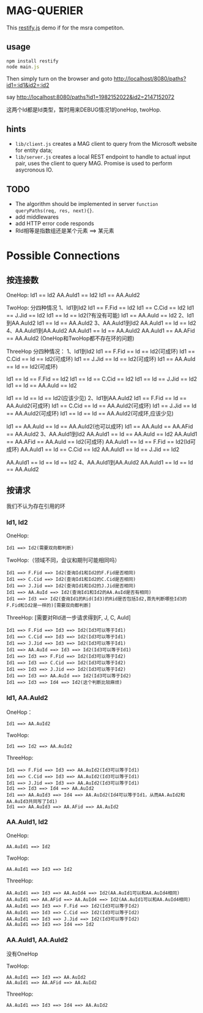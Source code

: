 # MAG-QUERIER

This [restify.js](http://restify.com/) demo if for the msra competiton.

## usage
```javascript
npm install restify
node main.js
```

Then simply turn on the browser and goto <http://localhost/8080/paths?id1=:id1&id2=:id2>

say <http://localhost:8080/paths?id1=1982152022&id2=2147152072>

这两个Id都是Id类型，暂时用来DEBUG情况1的oneHop, twoHop.

## hints
- `lib/client.js` creates a MAG client to query from the Microsoft website for entity data;
- `lib/server.js` creates a local REST endpoint to handle to actual input pair, uses the client to query MAG. Promise is used to perform asycronous IO.

## TODO
- The algorithm should be implemented in server `function queryPaths(req, res, next){}`.
- add middlewares
- add HTTP error code responds
- RId相等是指数组还是某个元素 ==> 某元素

# Possible Connections
## 按连接数
OneHop:
Id1 == Id2
AA.AuId1 == Id2
Id1 == AA.AuId2

TwoHop:
分四种情况
1、Id1到Id2
Id1 == F.Fid == Id2
Id1 == C.Cid == Id2
Id1 == J.Jid == Id2
Id1 == Id == Id2(?有没有可能)
Id1 == AA.AuId == Id2
2、Id1到AA.AuId2
Id1 == Id == AA.AuId2
3、AA.AuId1到Id2
AA.AuId1 == Id == Id2
4、AA.AuId1到AA.AuId2
AA.AuId1 == Id == AA.AuId2
AA.AuId1 == AA.AFid == AA.AuId2
(OneHop和TwoHop都不存在环的问题)

ThreeHop
分四种情况：
1、Id1到Id2
Id1 == F.Fid == Id == Id2(可成环)
Id1 == C.Cid == Id == Id2(可成环)
Id1 == J.Jid == Id == Id2(可成环)
Id1 == AA.AuId == Id == Id2(可成环)

Id1 == Id == F.Fid == Id2
Id1 == Id == C.Cid == Id2
Id1 == Id == J.Jid == Id2
Id1 == Id == AA.AuId == Id2

Id1 == Id == Id == Id2(应该少见)
2、Id1到AA.AuId2
Id1 == F.Fid == Id == AA.AuId2(可成环)
Id1 == C.Cid == Id == AA.AuId2(可成环)
Id1 == J.Jid == Id == AA.AuId2(可成环)
Id1 == Id == Id == AA.AuId2(可成环,应该少见)

Id1 == AA.AuId == Id == AA.AuId2(也可以成环)
Id1 == AA.AuId == AA.AFid == AA.AuId2
3、AA.AuId1到Id2
AA.AuId1 == Id == AA.AuId == Id2
AA.AuId1 == AA.AFid == AA.AuId == Id2(可成环)
AA.AuId1 == Id == F.Fid == Id2(Id可成环)
AA.AuId1 == Id == C.Cid == Id2
AA.AuId1 == Id == J.Jid == Id2

AA.AuId1 == Id == Id == Id2 
4、AA.AuId1到AA.AuId2
AA.AuId1 == Id == Id == AA.AuId2


## 按请求
我们不认为存在引用的环

### Id1, Id2
OneHop:

```
Id1 ==> Id2(需要双向都判断)
```

TwoHop:（领域不同，会议和期刊可能相同吗）

```
Id1 ==> F.Fid ==> Id2(查询Id1和Id2的F.Fid是否相同)
Id1 ==> C.Cid ==> Id2(查询Id1和Id2的C.Cid是否相同)
Id1 ==> J.Jid ==> Id2(查询Id1和Id2的J.Jid是否相同)
Id1 ==> AA.AuId ==> Id2(查询Id1和Id2的AA.AuId是否有相同)
Id1 ==> Id3 ==> Id2(查询Id1的Rid(Id3)的Rid是否包括Id2,首先判断哪些Id3的F.Fid和Id2是一样的)[需要双向都判断]
```

ThreeHop: [需要对RId进一步请求得到F, J, C, AuId]

```
Id1 ==> F.Fid ==> Id3 ==> Id2(Id3可以等于Id1)
Id1 ==> C.Cid ==> Id3 ==> Id2(Id3可以等于Id1)
Id1 ==> J.Jid ==> Id3 ==> Id2(Id3可以等于Id1)
Id1 ==> AA.AuId ==> Id3 ==> Id2(Id3可以等于Id1)
Id1 ==> Id3 ==> F.Fid ==> Id2(Id3可以等于Id2)
Id1 ==> Id3 ==> C.Cid ==> Id2(Id3可以等于Id2)
Id1 ==> Id3 ==> J.Jid ==> Id2(Id3可以等于Id2)
Id1 ==> Id3 ==> AA.AuId ==> Id2(Id3可以等于Id2)
Id1 ==> Id3 ==> Id4 ==> Id2(这个判断比较麻烦)
```

### Id1, AA.AuId2

OneHop：

```
Id1 ==> AA.AuId2
```

TwoHop:

```
Id1 ==> Id2 ==> AA.AuId2
```

ThreeHop:

```
Id1 ==> F.Fid ==> Id3 ==> AA.AuId2(Id3可以等于Id1)
Id1 ==> C.Cid ==> Id3 ==> AA.AuId2(Id3可以等于Id1)
Id1 ==> J.Jid ==> Id3 ==> AA.AuId2(Id3可以等于Id1)
Id1 ==> Id3 ==> Id4 ==> AA.AuId2
Id1 ==> AA.AuId3 ==> Id4 ==> AA.AuId2(Id4可以等于Id1，从而AA.AuId2和AA.AuId3共同写了Id1)
Id1 ==> AA.AuId3 ==> AA.AFid ==> AA.AuId2
```

### AA.AuId1, Id2

OneHop:

```
AA.AuId1 ==> Id2
```

TwoHop:

```
AA.AuId1 ==> Id3 ==> Id2
```

ThreeHop:

```
AA.AuId1 ==> Id3 ==> AA.AuId4 ==> Id2(AA.AuId1可以和AA.AuId4相同)
AA.AuId1 ==> AA.AFid ==> AA.AuId4 ==> Id2(AA.AuId1可以和AA.AuId4相同)
AA.AuId1 ==> Id3 ==> F.Fid ==> Id2(Id3可以等于Id2)
AA.AuId1 ==> Id3 ==> C.Cid ==> Id2(Id3可以等于Id2)
AA.AuId1 ==> Id3 ==> J.Jid ==> Id2(Id3可以等于Id2)
AA.AuId1 ==> Id3 ==> Id4 ==> Id2 
```

### AA.AuId1, AA.AuId2

没有OneHop

TwoHop:

```
AA.AuId1 ==> Id3 ==> AA.AuId2
AA.AuId1 ==> AA.AFid ==> AA.AuId2
```

ThreeHop:

```
AA.AuId1 ==> Id3 ==> Id4 ==> AA.AuId2
```
